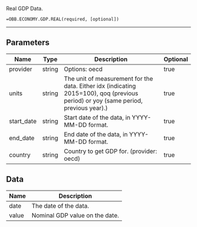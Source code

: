 <!-- markdownlint-disable MD041 -->

Real GDP Data.

```excel wordwrap
=OBB.ECONOMY.GDP.REAL(required, [optional])
```

---

## Parameters

| Name | Type | Description | Optional |
| ---- | ---- | ----------- | -------- |
| provider | string | Options: oecd | true |
| units | string | The unit of measurement for the data. Either idx (indicating 2015=100), qoq (previous period) or yoy (same period, previous year).) | true |
| start_date | string | Start date of the data, in YYYY-MM-DD format. | true |
| end_date | string | End date of the data, in YYYY-MM-DD format. | true |
| country | string | Country to get GDP for. (provider: oecd) | true |

## Data

| Name | Description |
| ---- | ----------- |
| date | The date of the data.  |
| value | Nominal GDP value on the date.  |
